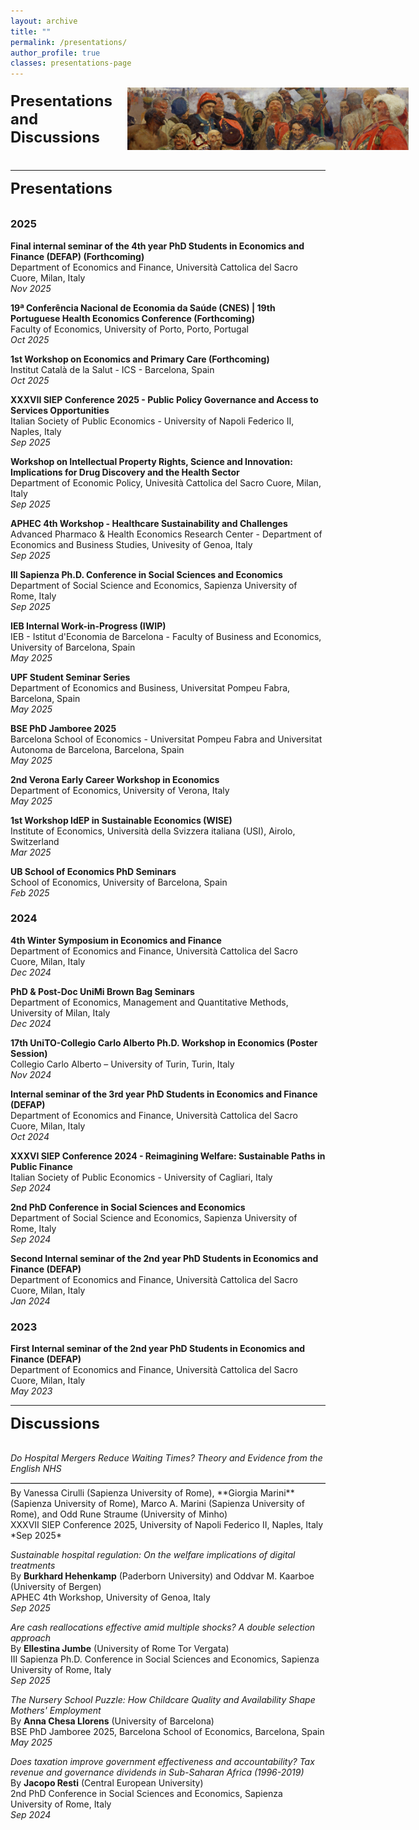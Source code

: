 ```yaml
---
layout: archive
title: ""
permalink: /presentations/
author_profile: true
classes: presentations-page
---
```

<div style="display: flex; align-items: center; gap: 24px; margin-bottom: 2rem;">
  <h1 style="margin: 0; font-size: 1.5rem;">Presentations and Discussions</h1>
  <img src="/images/repin.jpg" alt="Teaching banner" style="height: 100px; width: 450px; object-fit: cover;">
</div>

---
<div style="display: flex; align-items: center; gap: 21px; margin-bottom: 2rem;">
  <h1 style="margin: 0; font-size: 1.5rem;">Presentations</h1>
</div>

### 2025
**Final internal seminar of the 4th year PhD Students in Economics and Finance (DEFAP) (Forthcoming)** <br>
Department of Economics and Finance, Università Cattolica del Sacro Cuore, Milan, Italy <br>
*Nov 2025*

**19ª Conferência Nacional de Economia da Saúde (CNES) | 19th Portuguese Health Economics Conference (Forthcoming)** <br>
Faculty of Economics, University of Porto, Porto, Portugal <br>
*Oct 2025*

**1st Workshop on Economics and Primary Care (Forthcoming)** <br>
Institut Català de la Salut - ICS - Barcelona, Spain <br>
*Oct 2025*

**XXXVII SIEP Conference 2025 - Public Policy Governance and Access to Services Opportunities** <br>
Italian Society of Public Economics - University of Napoli Federico II, Naples, Italy <br>
*Sep 2025*

**Workshop on Intellectual Property Rights, Science and Innovation: Implications for Drug Discovery and the Health Sector** <br>
Department of Economic Policy, Univesità Cattolica del Sacro Cuore, Milan, Italy <br>
*Sep 2025*

**APHEC 4th Workshop - Healthcare Sustainability and Challenges** <br>
Advanced Pharmaco & Health Economics Research Center - Department of Economics and Business Studies, Univesity of Genoa, Italy <br>
*Sep 2025*

**III Sapienza Ph.D. Conference in Social Sciences and Economics** <br>
Department of Social Science and Economics, Sapienza University of Rome, Italy <br>
*Sep 2025*

**IEB Internal Work-in-Progress (IWIP)** <br>
IEB - Istitut d'Economia de Barcelona - Faculty of Business and Economics, University of Barcelona, Spain <br>
*May 2025*

**UPF Student Seminar Series** <br>
Department of Economics and Business, Universitat Pompeu Fabra, Barcelona, Spain <br>
*May 2025*

**BSE PhD Jamboree 2025** <br>
Barcelona School of Economics - Universitat Pompeu Fabra and Universitat Autonoma de Barcelona, Barcelona, Spain <br>
*May 2025*

**2nd Verona Early Career Workshop in Economics** <br>
Department of Economics, University of Verona, Italy  <br>
*May 2025*

**1st Workshop IdEP in Sustainable Economics (WISE)** <br>
Institute of Economics, Università della Svizzera italiana (USI), Airolo, Switzerland <br>
*Mar 2025*

**UB School of Economics PhD Seminars** <br>
School of Economics, University of Barcelona, Spain  <br>
*Feb 2025*


### 2024

**4th Winter Symposium in Economics and Finance** <br>
Department of Economics and Finance, Università Cattolica del Sacro Cuore, Milan, Italy <br>
*Dec 2024*

**PhD & Post-Doc UniMi Brown Bag Seminars** <br>
Department of Economics, Management and Quantitative Methods, University of Milan, Italy <br>
*Dec 2024*

**17th UniTO-Collegio Carlo Alberto Ph.D. Workshop in Economics (Poster Session)** <br>
Collegio Carlo Alberto – University of Turin, Turin, Italy <br>
*Nov 2024*

**Internal seminar of the 3rd year PhD Students in Economics and Finance (DEFAP)** <br>
Department of Economics and Finance, Università Cattolica del Sacro Cuore, Milan, Italy <br>
*Oct 2024*

**XXXVI SIEP Conference 2024 - Reimagining Welfare: Sustainable Paths in Public Finance** <br>
Italian Society of Public Economics - University of Cagliari, Italy <br>
*Sep 2024*

**2nd PhD Conference in Social Sciences and Economics** <br>
Department of Social Science and Economics, Sapienza University of Rome, Italy <br>
*Sep 2024*

**Second Internal seminar of the 2nd year PhD Students in Economics and Finance (DEFAP)** <br>
Department of Economics and Finance, Università Cattolica del Sacro Cuore, Milan, Italy <br>
*Jan 2024*


### 2023

**First Internal seminar of the 2nd year PhD Students in Economics and Finance (DEFAP)** <br>
Department of Economics and Finance, Università Cattolica del Sacro Cuore, Milan, Italy <br>
*May 2023*

---
<div style="display: flex; align-items: center; gap: 21px; margin-bottom: 2rem;">
  <h1 style="margin: 0; font-size: 1.5rem;">Discussions</h1>
</div>

*Do Hospital Mergers Reduce Waiting Times? Theory and Evidence from the English NHS* <br>
<hr style="border:0; border-top:1px solid #ccc; margin:6px 0;">
By Vanessa Cirulli (Sapienza University of Rome), **Giorgia Marini** (Sapienza University of Rome), Marco A. Marini (Sapienza University of Rome), and Odd Rune Straume (University of Minho) <br>
XXXVII SIEP Conference 2025, University of Napoli Federico II, Naples, Italy <br>
*Sep 2025*

*Sustainable hospital regulation: On the welfare implications of digital treatments* <br>
By **Burkhard Hehenkamp** (Paderborn University) and Oddvar M. Kaarboe (University of Bergen) <br>
APHEC 4th Workshop, University of Genoa, Italy <br>
*Sep 2025*

*Are cash reallocations effective amid multiple shocks? A double selection approach* <br>
By **Ellestina Jumbe** (University of Rome Tor Vergata) <br>
III Sapienza Ph.D. Conference in Social Sciences and Economics, Sapienza University of Rome, Italy <br>
*Sep 2025*

*The Nursery School Puzzle: How Childcare Quality and Availability Shape Mothers' Employment* <br>
By **Anna Chesa Llorens** (University of Barcelona) <br>
BSE PhD Jamboree 2025, Barcelona School of Economics, Barcelona, Spain <br>
*May 2025*

*Does taxation improve government effectiveness and accountability? Tax revenue and governance dividends in Sub-Saharan Africa (1996-2019)* <br>
By **Jacopo Resti** (Central European University) <br>
2nd PhD Conference in Social Sciences and Economics, Sapienza University of Rome, Italy <br>
*Sep 2024*

